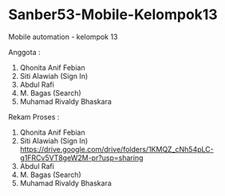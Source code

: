 # Sanber53-Mobile-Kelompok13
Mobile automation - kelompok 13

Anggota :
1. Qhonita Anif Febian
2. Siti Alawiah (Sign In)
3. Abdul Rafi
4. M. Bagas (Search)
5. Muhamad Rivaldy Bhaskara

Rekam Proses :
1. Qhonita Anif Febian
2. Siti Alawiah (Sign In) https://drive.google.com/drive/folders/1KMQZ_cNh54pLC-g1FRCv5VT8geW2M-pr?usp=sharing
3. Abdul Rafi
4. M. Bagas (Search)
5. Muhamad Rivaldy Bhaskara
